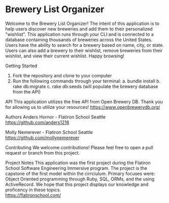 # Brewery List Organizer

Welcome to the Brewery List Organizer! The intent of this application is to help users discover new breweries and add them to their personalized "wishlist". This application runs through your CLI and is connected to a database containing thousands of breweries across the United States.  Users have the ability to search for a brewery based on name, city, or state.  Users can also add a brewery to their wishlist, remove breweries from their wishlist, and view their current wishlist. Happy browsing! 

Getting Started
1. Fork the repository and clone to your computer
2. Run the following commands through your terminal:
    a. bundle install
    b. rake db:migrate
    c. rake db:seeds (will populate the brewery database from the API)


API
This application utilizes the free API from Open Brewery DB. Thank you for allowing us to utilize your resources!
https://www.openbrewerydb.org/


Authors
Anders Hornor - Flatiron School Seattle
https://github.com/anders1216

Molly Nemerever - Flatiron School Seattle
https://github.com/mollynemerever


Contributing
We welcome contributions! Please feel free to open a pull request or branch from this project.


Project Notes
This application was the first project during the Flatiron School Software Engineering Immersive program. The project is the capstone of the first model within the cirrciulum. Primary focuses were: Object Oriented programming through Ruby, SQL, ORMs, and the using ActiveRecord. We hope that this project displays our knowledge and proficency in these topics.  
https://flatironschool.com/
